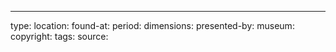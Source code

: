 ---
type: 
location:
found-at: 
period: 
dimensions: 
presented-by: 
museum:
copyright:
tags: 
source: 
